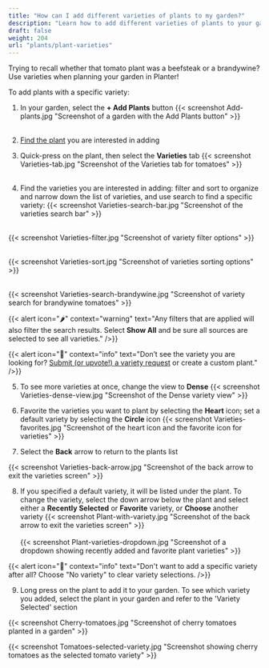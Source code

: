 ```yaml
---
title: "How can I add different varieties of plants to my garden?"
description: "Learn how to add different varieties of plants to your garden"
draft: false
weight: 204
url: "plants/plant-varieties"
---
```


Trying to recall whether that tomato plant was a beefsteak or a brandywine?  Use varieties when planning your garden in Planter!

To add plants with a specific variety:

1. In your garden, select the **+ Add Plants** button
{{< screenshot Add-plants.jpg "Screenshot of a garden with the Add Plants button" >}}<br /><br />

2. <a href=https://staging2--planter-docs.netlify.app/plants/add-plants>Find the plant</a> you are interested in adding

3. Quick-press on the plant, then select the **Varieties** tab
{{< screenshot Varieties-tab.jpg "Screenshot of the Varieties tab for tomatoes" >}}<br /><br />

4. Find the varieties you are interested in adding: filter and sort to organize and narrow down the list of varieties, and use search to find a specific variety:
{{< screenshot Varieties-search-bar.jpg "Screenshot of the varieties search bar" >}}<br /><br />

{{< screenshot Varieties-filter.jpg "Screenshot of variety filter options" >}}<br /><br />

{{< screenshot Varieties-sort.jpg "Screenshot of varieties sorting options" >}}<br /><br />

{{< screenshot Varieties-search-brandywine.jpg "Screenshot of variety search for brandywine tomatoes" >}}

{{< alert icon="🌶️" context="warning" text="Any filters that are applied will also filter the search results. Select **Show All** and be sure all sources are selected to see all varieties." />}}

{{< alert icon="🍅" context="info" text="Don’t see the variety you are looking for? <a href=https://planter.garden/requests>Submit (or upvote!) a variety request</a> or create a custom plant." />}}

5. To see more varieties at once, change the view to **Dense**
{{< screenshot Varieties-dense-view.jpg "Screenshot of the Dense variety view" >}}

6. Favorite the varieties you want to plant by selecting the **Heart** icon; set a default variety by selecting the **Circle** icon
{{< screenshot Varieties-favorites.jpg "Screenshot of the heart icon and the favorite icon for varieties" >}}

7. Select the **Back** arrow to return to the plants list

{{< screenshot Varieties-back-arrow.jpg "Screenshot of the back arrow to exit the varieties screen" >}}

8. If you specified a default variety, it will be listed under the plant. To change the variety, select the down arrow below the plant and select either a **Recently Selected** or **Favorite** variety, or **Choose** another variety
{{< screenshot Plant-with-variety.jpg "Screenshot of the back arrow to exit the varieties screen" >}}<br /><br />
{{< screenshot Plant-varieties-dropdown.jpg "Screenshot of a dropdown showing recently added and favorite plant varieties" >}}

{{< alert icon="🧄" context="info" text="Don't want to add a specific variety after all? Choose "No variety" to clear variety selections. />}}

9. Long press on the plant to add it to your garden. To see which variety you added, select the plant in your garden and refer to the 'Variety Selected' section

{{< screenshot Cherry-tomatoes.jpg "Screenshot of cherry tomatoes planted in a garden" >}}

{{< screenshot Tomatoes-selected-variety.jpg "Screenshot showing cherry tomatoes as the selected tomato variety" >}}
